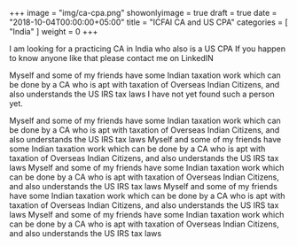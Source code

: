 +++
image = "img/ca-cpa.png"
showonlyimage = true
draft = true
date = "2018-10-04T00:00:00+05:00"
title = "ICFAI CA and US CPA"
categories = [ "India" ]
weight = 0
+++

I am looking for a practicing CA in India who also is a US CPA
If you happen to know anyone like that please contact me on LinkedIN

<!--more-->
Myself and some of my friends have some Indian taxation work which can be done 
by a CA who is apt with taxation of Overseas Indian Citizens, and also understands 
the US IRS tax laws
I have not yet found such a person yet.

Myself and some of my friends have some Indian taxation work which can be done 
by a CA who is apt with taxation of Overseas Indian Citizens, and also understands 
the US IRS tax laws
Myself and some of my friends have some Indian taxation work which can be done 
by a CA who is apt with taxation of Overseas Indian Citizens, and also understands 
the US IRS tax laws
Myself and some of my friends have some Indian taxation work which can be done 
by a CA who is apt with taxation of Overseas Indian Citizens, and also understands 
the US IRS tax laws
Myself and some of my friends have some Indian taxation work which can be done 
by a CA who is apt with taxation of Overseas Indian Citizens, and also understands 
the US IRS tax laws
Myself and some of my friends have some Indian taxation work which can be done 
by a CA who is apt with taxation of Overseas Indian Citizens, and also understands 
the US IRS tax laws
